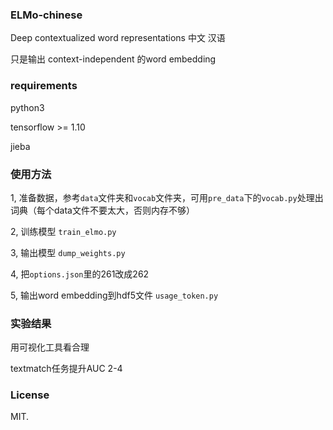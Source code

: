 ### ELMo-chinese

Deep contextualized word representations 中文 汉语

只是输出 context-independent 的word embedding

### requirements

python3

tensorflow >= 1.10

jieba

### 使用方法

1, 准备数据，参考`data`文件夹和`vocab`文件夹，可用`pre_data`下的`vocab.py`处理出词典（每个data文件不要太大，否则内存不够）

2, 训练模型 `train_elmo.py`

3, 输出模型 `dump_weights.py`

4, 把`options.json`里的261改成262

5, 输出word embedding到hdf5文件 `usage_token.py`

### 实验结果

用可视化工具看合理

textmatch任务提升AUC 2-4

### License

MIT.
